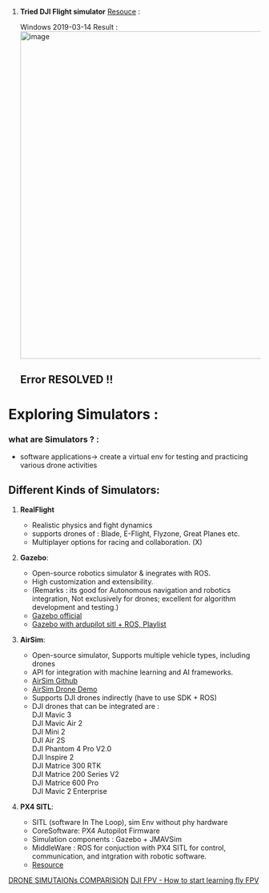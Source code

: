 1. **Tried DJI Flight simulator** [Resouce](https://www.dji.com/global/downloads/products/simulator) :
   
   Windows 2019-03-14 
   Result :  <img width="655" alt="image" src="https://github.com/AbhishekSharma6903/The-Drones/assets/99632495/a139535b-a2c9-4ec3-b748-212d9c736d8d">

   ## **Error RESOLVED** !!


# Exploring Simulators :
### what are Simulators ? :
 - software applications-> create a virtual env for testing and practicing various drone activities 

## Different Kinds of Simulators:
  1. **RealFlight**
       - Realistic physics and fight dynamics
       - supports drones of : Blade, E-Flight, Flyzone, Great Planes etc.
       - Multiplayer options for racing and collaboration.
         (X)
  2. **Gazebo**:
       - Open-source robotics simulator & inegrates with ROS.
       - High customization and extensibility.
       - (Remarks : its good for Autonomous navigation and robotics integration, Not exclusively for drones; excellent for algorithm development and testing.)
       - [Gazebo official](https://gazebosim.org/docs/harmonic/install_windows_src)
       - [Gazebo with ardupilot sitl + ROS, Playlist](https://www.youtube.com/playlist?list=PLOwfLV1PFHmjPMg3aoUcH6RXyUnsXJKIt)

  3. **AirSim**:
       - Open-source simulator, Supports multiple vehicle types, including drones
       - API for integration with machine learning and AI frameworks.
       - [AirSim Github](https://github.com/microsoft/AirSim?tab=readme-ov-file)
       - [AirSim Drone Demo](https://youtu.be/-WfTr1-OBGQ?si=6ogs8CB8A4pIOmod)
       - Supports DJI drones indirectly (have to use SDK + ROS)
       - DJI drones that can be integrated are :  
               DJI Mavic 3  
DJI Mavic Air 2  
DJI Mini 2  
DJI Air 2S  
DJI Phantom 4 Pro V2.0  
DJI Inspire 2  
DJI Matrice 300 RTK  
DJI Matrice 200 Series V2  
DJI Matrice 600 Pro  
DJI Mavic 2 Enterprise

  4. **PX4 SITL**:
      - SITL (software In The Loop), sim Env without phy hardware
      - CoreSoftware: PX4 Autopilot Firmware
      - Simulation components : Gazebo + JMAVSim
      - MiddleWare : ROS for conjuction with PX4 SITL for control, communication, and intgration with robotic software.
      - [Resource](https://docs.px4.io/main/en/simulation/index.html)

[DRONE SIMUTAIONs COMPARISION](https://youtu.be/f6SLB0RPmnc?si=rAIaOTAUCFYJlyrg)
[DJI FPV - How to start learning fly FPV](https://youtu.be/YFDPp3cP3TM?si=0f7kMLGAdKeG2jm5)

